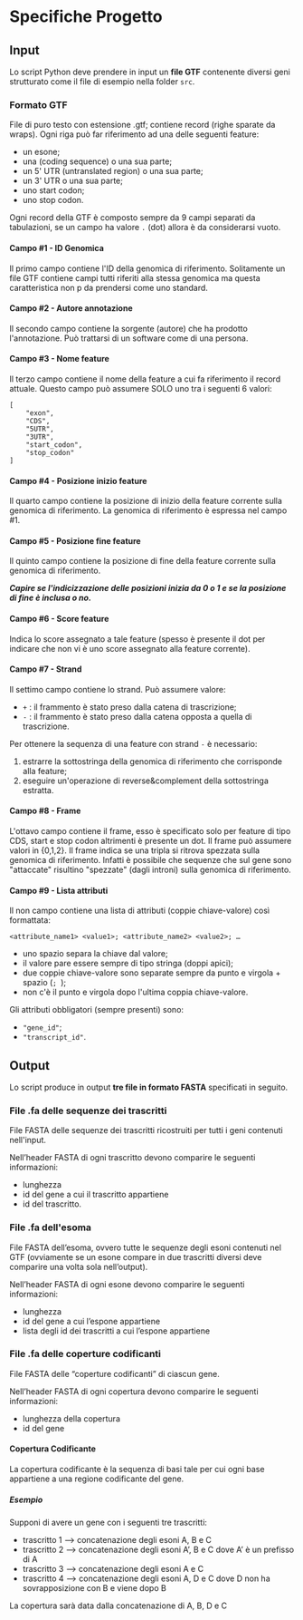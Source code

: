 # Specifiche Progetto

## Input
Lo script Python deve prendere in input un **file GTF** contenente diversi geni strutturato come il file di esempio nella folder `src`.

### Formato GTF
File di puro testo con estensione .gtf; contiene record (righe sparate da wraps). Ogni riga può far riferimento ad una delle seguenti feature:
* un esone;
* una  (coding sequence) o una sua parte;
* un 5' UTR (untranslated region) o una sua parte;
* un 3' UTR o una sua parte;
* uno start codon;
* uno stop codon.

Ogni record della GTF è composto sempre da 9 campi separati da tabulazioni, se un campo ha valore `.` (dot) allora è da considerarsi vuoto.

#### Campo #1 - ID Genomica
Il primo campo contiene l'ID della genomica di riferimento. Solitamente un file GTF contiene campi tutti riferiti alla stessa genomica ma questa caratteristica non p da prendersi come uno standard.

#### Campo #2 - Autore annotazione
Il secondo campo contiene la sorgente (autore) che ha prodotto l'annotazione. Può trattarsi di un software come di una persona.

#### Campo #3 - Nome feature
Il terzo campo contiene il nome della feature a cui fa riferimento il record attuale. Questo campo può assumere SOLO uno tra i seguenti 6 valori: 
```
[
    "exon",
    "CDS",
    "5UTR",
    "3UTR",
    "start_codon",
    "stop_codon"
]
```

#### Campo #4 - Posizione inizio feature
Il quarto campo contiene la posizione di inizio della feature corrente sulla genomica di riferimento. La genomica di riferimento è espressa nel campo #1.

#### Campo #5 - Posizione fine feature
Il quinto campo contiene la posizione di fine della feature corrente sulla genomica di riferimento.

_**Capire se l'indicizzazione delle posizioni inizia da 0 o 1 e se la posizione di fine è inclusa o no.**_

#### Campo #6 - Score feature
Indica lo score assegnato a tale feature (spesso è presente il dot per indicare che non vi è uno score assegnato alla feature corrente).

#### Campo #7 - Strand
Il settimo campo contiene lo strand. Può assumere valore:
* `+` : il frammento è stato preso dalla catena di trascrizione; 
* `-` : il frammento è stato preso dalla catena opposta a quella di trascrizione.

Per ottenere la sequenza di una feature con strand `-` è necessario:
1) estrarre la sottostringa della genomica di riferimento che corrisponde alla feature;
2) eseguire un'operazione di reverse&complement della sottostringa estratta.

#### Campo #8 - Frame
L'ottavo campo contiene il frame, esso è specificato solo per feature di tipo CDS, start e stop codon altrimenti è presente un dot. Il frame può assumere valori in {0,1,2}. Il frame indica se una tripla si ritrova spezzata sulla genomica di riferimento. Infatti è possibile che sequenze che sul gene sono "attaccate" risultino "spezzate" (dagli introni) sulla genomica di riferimento.

#### Campo #9 - Lista attributi
Il non campo contiene una lista di attributi (coppie chiave-valore) così formattata:
```
<attribute_name1> <value1>; <attribute_name2> <value2>; …
```
* uno spazio separa la chiave dal valore;
* il valore pare essere sempre di tipo stringa (doppi apici);
* due coppie chiave-valore sono separate sempre da punto e virgola + spazio (`; `);
* non c'è il punto e virgola dopo l'ultima coppia chiave-valore.

Gli attributi obbligatori (sempre presenti) sono:
* `"gene_id"`;
* `"transcript_id"`.


## Output
Lo script produce in output **tre file in formato FASTA** specificati in seguito.

### File .fa delle sequenze dei trascritti
File FASTA delle sequenze dei trascritti ricostruiti per tutti i geni contenuti nell'input. 

Nell’header FASTA di ogni trascritto devono comparire le seguenti informazioni: 
* lunghezza
* id del gene a cui il trascritto appartiene
* id del trascritto.

### File .fa dell'esoma
File FASTA dell’esoma, ovvero tutte le sequenze degli esoni contenuti nel GTF (ovviamente se un esone compare in due trascritti diversi deve comparire una volta sola nell’output).

Nell’header FASTA di ogni esone devono comparire le seguenti informazioni:
* lunghezza
* id del gene a cui l’espone appartiene
* lista degli id dei trascritti a cui l’espone appartiene

### File .fa delle coperture codificanti
File FASTA delle “coperture codificanti” di ciascun gene.

Nell’header FASTA di ogni copertura devono comparire le seguenti informazioni:
* lunghezza della copertura
* id del gene

#### Copertura Codificante
La copertura codificante è la sequenza di basi tale per cui ogni base appartiene a una regione codificante del gene.

##### Esempio
Supponi di avere un gene con i seguenti tre trascritti:
- trascritto 1 —> concatenazione degli esoni A, B e C
- trascritto 2 —> concatenazione degli esoni A’, B e C dove A’ è un prefisso di A
- trascritto 3 —> concatenazione degli esoni A e C
- trascritto 4 —> concatenazione degli esoni A, D e C dove D non ha sovrapposizione con B e viene dopo B

La copertura sarà data dalla concatenazione di A, B, D e C
